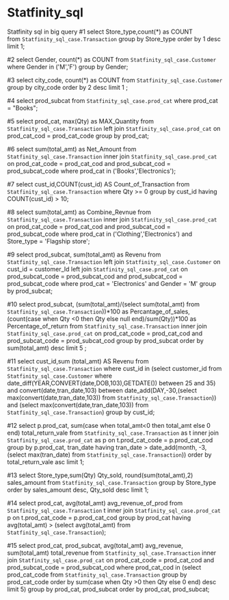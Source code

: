 # Statfinity_sql
Statfinity sql in big query 
#1
select Store_type,count(*) as COUNT  
from `Statfinity_sql_case.Transaction`
group by Store_type order by 1 desc limit 1;


#2
select Gender, count(*) as COUNT 
from `Statfinity_sql_case.Customer`
where Gender in ('M','F') 
group by Gender;


#3
select city_code, count(*) as COUNT 
from `Statfinity_sql_case.Customer` 
group by city_code 
order by 2  desc 
limit 1 ;


#4
select prod_subcat 
from `Statfinity_sql_case.prod_cat` 
where prod_cat = "Books";


#5
select prod_cat, max(Qty) as MAX_Quantity 
from `Statfinity_sql_case.Transaction`
left join `Statfinity_sql_case.prod_cat` on prod_cat_cod = prod_cat_code
group by prod_cat;


#6
select sum(total_amt) as Net_Amount
from `Statfinity_sql_case.Transaction`
inner join `Statfinity_sql_case.prod_cat` 
on prod_cat_code = prod_cat_cod
and prod_subcat_cod = prod_subcat_code
where prod_cat in ('Books','Electronics');



#7
select cust_id,COUNT(cust_id) AS Count_of_Transaction
from `Statfinity_sql_case.Transaction`
where Qty >= 0
group by cust_id
having COUNT(cust_id) > 10;


#8
select sum(total_amt) as Combine_Revnue
from `Statfinity_sql_case.Transaction` 
inner join `Statfinity_sql_case.prod_cat` 
on prod_cat_code = prod_cat_cod
and prod_subcat_cod = prod_subcat_code
where prod_cat in ('Clothing','Electronics')
and Store_type = 'Flagship store';



#9
select prod_subcat, sum(total_amt) as Revenu
from `Statfinity_sql_case.Transaction`
left join `Statfinity_sql_case.Customer` on cust_id = customer_Id
left join `Statfinity_sql_case.prod_cat` 
on prod_subcat_code = prod_subcat_cod and prod_subcat_cod = prod_subcat_code
where prod_cat = 'Electronics' and Gender = 'M'
group by prod_subcat;



#10
select prod_subcat, (sum(total_amt)/(select sum(total_amt)
from `Statfinity_sql_case.Transaction`))*100 as Percantage_of_sales,
(count(case when Qty <0 then Qty else null end)/sum(Qty))*100 as Percentage_of_return
from `Statfinity_sql_case.Transaction`
inner join `Statfinity_sql_case.prod_cat` on prod_cat_code = prod_cat_cod
and prod_subcat_code = prod_subcat_cod
group by prod_subcat
order by sum(total_amt) desc 
limit 5 ;



#11
select cust_id,sum (total_amt) AS Revenu from `Statfinity_sql_case.Transaction`
where cust_id in 
(select customer_id from `Statfinity_sql_case.Customer` where date_diff(YEAR,CONVERT(date,DOB,103),GETDATE()) between 25 and 35)
and convert(date,tran_date,103) between date_add(DAY,-30,(select max(convert(date,tran_date,103)) from `Statfinity_sql_case.Transaction`)) 
 and (select max(convert(date,tran_date,103)) from `Statfinity_sql_case.Transaction`)
group by cust_id;



#12
select p.prod_cat, sum(case when total_amt<0 then total_amt else 0 end) total_return_vale
from `Statfinity_sql_case.Transaction` as t inner join `Statfinity_sql_case.prod_cat` as p on t.prod_cat_code = p.prod_cat_cod
group by p.prod_cat, tran_date
having tran_date > date_add(month, -3, (select max(tran_date) from `Statfinity_sql_case.Transaction`))
order by total_return_vale asc
limit 1;



#13
select  Store_type,sum(Qty) Qty_sold,
round(sum(total_amt),2) sales_amount
from `Statfinity_sql_case.Transaction`
group by Store_type
order by sales_amount desc, Qty_sold desc
limit 1;



#14
select prod_cat, avg(total_amt) avg_revenue_of_prod
from `Statfinity_sql_case.Transaction` t 
inner join `Statfinity_sql_case.prod_cat` p on t.prod_cat_code = p.prod_cat_cod 
group by prod_cat
having avg(total_amt) > (select avg(total_amt) from `Statfinity_sql_case.Transaction`);



#15
select prod_cat, prod_subcat, avg(total_amt) avg_revenue, sum(total_amt) total_revenue 
from `Statfinity_sql_case.Transaction` 
inner join `Statfinity_sql_case.prod_cat` 
on prod_cat_code = prod_cat_cod and prod_subcat_code = prod_subcat_cod
where prod_cat_cod in
(select  prod_cat_code from `Statfinity_sql_case.Transaction` 
group by prod_cat_code
order by sum(case when Qty >0 then Qty else 0 end) desc
limit 5)
group by prod_cat, prod_subcat
order by prod_cat, prod_subcat;














 
